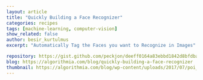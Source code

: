 ```yaml
---
layout: article
title: "Quickly Building a Face Recognizer"
categories: recipes
tags: [machine-learning, computer-vision]
show_related: false
author: besir_kurtulmus
excerpt: "Automatically Tag the Faces you want to Recognize in Images"

repository: https://gist.github.com/peckjon/deeff0164a83ebbd1842d8bfdbaa65cd
blog: https://algorithmia.com/blog/quickly-building-a-face-recognizer
thumbnail: https://algorithmia.com/blog/wp-content/uploads/2017/07/poi_splash.png
---
```

